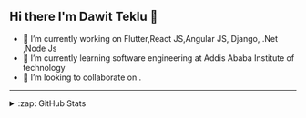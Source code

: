 ## Hi there  I'm Dawit Teklu 👋
- 🔭 I’m currently working on Flutter,React JS,Angular JS, Django, .Net ,Node Js 
- 🌱 I’m currently learning software engineering at Addis Ababa Institute of technology 
- 👯 I’m looking to collaborate on .

---


<details>
  <summary>:zap: GitHub Stats</summary>

  <img align="left" alt="Dawit's GitHub Stats" src="https://github-readme-stats.vercel.app/api?username=Dawit2119&show_icons=true&&count_private=true&hide_border=false&title_color=ff652f&icon_color=FFE400&bg_color=09131B&text_color=ffffff&border_color=0c1a25" />

</details>
